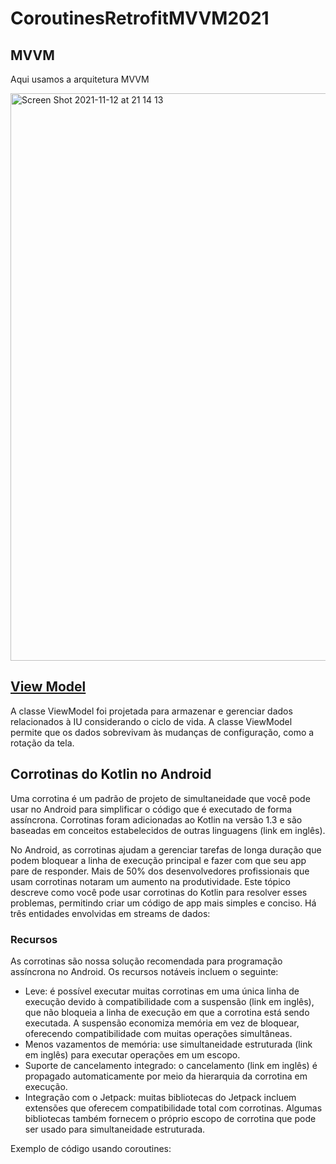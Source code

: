 # CoroutinesRetrofitMVVM2021
## MVVM
Aqui usamos a arquitetura MVVM

<img width="908" alt="Screen Shot 2021-11-12 at 21 14 13" src="https://user-images.githubusercontent.com/5742609/141597565-fb276346-346a-4a08-a731-bbf9f0db890f.png">

## [View Model](https://developer.android.com/topic/libraries/architecture/viewmodel?gclid=CjwKCAiAvriMBhAuEiwA8Cs5lY-JDt6C1uh2Nr4r-1Q65tvKIkZJv8EA7kVkIyE0_UokpQYpw89IchoC4uoQAvD_BwE&gclsrc=aw.ds)
A classe ViewModel foi projetada para armazenar e gerenciar dados relacionados à IU considerando o ciclo de vida. A classe ViewModel permite que os dados sobrevivam às mudanças de configuração, como a rotação da tela.


## Corrotinas do Kotlin no Android
Uma corrotina é um padrão de projeto de simultaneidade que você pode usar no Android para simplificar o código que é executado de forma assíncrona. Corrotinas foram adicionadas ao Kotlin na versão 1.3 e são baseadas em conceitos estabelecidos de outras linguagens (link em inglês).

No Android, as corrotinas ajudam a gerenciar tarefas de longa duração que podem bloquear a linha de execução principal e fazer com que seu app pare de responder. Mais de 50% dos desenvolvedores profissionais que usam corrotinas notaram um aumento na produtividade. Este tópico descreve como você pode usar corrotinas do Kotlin para resolver esses problemas, permitindo criar um código de app mais simples e conciso.
Há três entidades envolvidas em streams de dados:

### Recursos

As corrotinas são nossa solução recomendada para programação assíncrona no Android. Os recursos notáveis incluem o seguinte:

* Leve: é possível executar muitas corrotinas em uma única linha de execução devido à compatibilidade com a suspensão (link em inglês), que não bloqueia a linha de execução em que a corrotina está sendo executada. A suspensão economiza memória em vez de bloquear, oferecendo compatibilidade com muitas operações simultâneas.
* Menos vazamentos de memória: use simultaneidade estruturada (link em inglês) para executar operações em um escopo.
* Suporte de cancelamento integrado: o cancelamento (link em inglês) é propagado automaticamente por meio da hierarquia da corrotina em execução.
* Integração com o Jetpack: muitas bibliotecas do Jetpack incluem extensões que oferecem compatibilidade total com corrotinas. Algumas bibliotecas também fornecem o próprio escopo de corrotina que pode ser usado para simultaneidade estruturada.

Exemplo de código usando coroutines:

